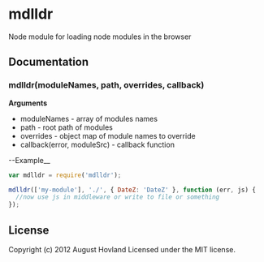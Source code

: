 # mdlldr

Node module for loading node modules in the browser

## Documentation

### mdlldr(moduleNames, path, overrides, callback)

__Arguments__

* moduleNames - array of modules names
* path - root path of modules
* overrides - object map of module names to override
* callback(error, moduleSrc) - callback function

--Example__

```javascript
var mdlldr = require('mdlldr');

mdlldr(['my-module'], './', { DateZ: 'DateZ' }, function (err, js) {
  //now use js in middleware or write to file or something
});
```

## License
Copyright (c) 2012 August Hovland
Licensed under the MIT license.